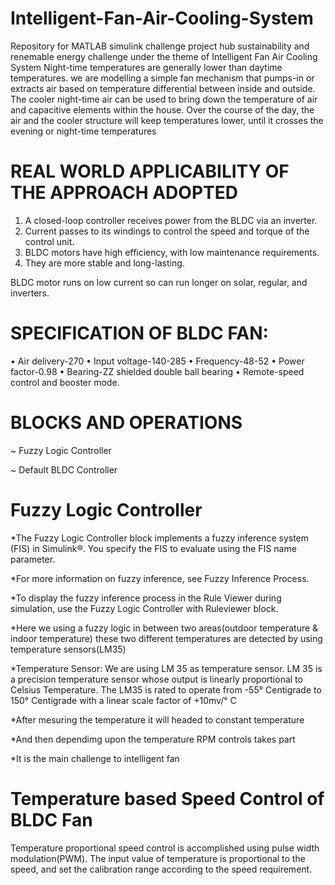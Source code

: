 # Intelligent-Fan-Air-Cooling-System
Repository for MATLAB simulink challenge project hub sustainability and renemable energy challenge under the theme of Intelligent Fan Air Cooling System
Night-time temperatures are generally lower than daytime temperatures. we are modelling a simple fan mechanism that pumps-in or extracts air based on temperature differential between inside and outside.  
The cooler night-time air can be used to bring down the temperature of air and capacitive elements within the house. Over the course of the day, the air and the cooler structure will keep temperatures lower, until it crosses the evening or night-time temperatures

#                                   REAL WORLD APPLICABILITY OF THE APPROACH ADOPTED

1. A closed-loop controller receives power from the BLDC via an inverter.
2. Current passes to its windings to control the speed and torque of the control unit.
3. BLDC motors have high efficiency, with low maintenance requirements. 
4. They are more stable and long-lasting.

BLDC motor runs on low current so can run longer on solar, regular, and inverters.

#                                          SPECIFICATION OF BLDC FAN:
•	Air delivery-270
•	Input voltage-140-285
•	Frequency-48-52
•	Power factor-0.98
•	Bearing-ZZ shielded double ball bearing
•	Remote-speed control and booster mode.

#                                            BLOCKS AND OPERATIONS

~ Fuzzy Logic Controller

~ Default BLDC Controller

#                                           Fuzzy Logic Controller

*The Fuzzy Logic Controller block implements a fuzzy inference system (FIS) in Simulink®. You specify the FIS to evaluate using the FIS name parameter.

*For more information on fuzzy inference, see Fuzzy Inference Process.

*To display the fuzzy inference process in the Rule Viewer during simulation, use the Fuzzy Logic Controller with Ruleviewer block.

*Here we using a fuzzy logic in between two areas(outdoor temperature & indoor temperature) these two different temperatures are detected by using temperature sensors(LM35)

*Temperature Sensor:
                 We are using LM 35 as temperature sensor. LM 35 is a precision
                temperature sensor whose output is linearly proportional to
                Celsius Temperature. The LM35 is rated to operate from -55°
                Centigrade to 150° Centigrade with a linear scale factor of +10mv/° C

*After mesuring the temperature it will headed to constant temperature

*And then dependimg upon the temperature RPM controls takes part

*It is the main challenge to intelligent fan 

#                               Temperature based Speed Control of BLDC Fan

Temperature proportional speed control is accomplished using pulse width modulation(PWM). The input value of temperature is proportional to the speed, and set the calibration range according to the speed requirement.

